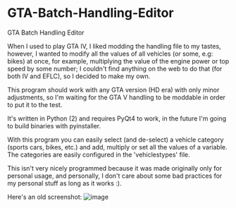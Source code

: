 # GTA-Batch-Handling-Editor
GTA Batch Handling Editor

When I used to play GTA IV, I liked modding the handling file to my tastes, however, I wanted to modify all the values of all vehicles (or some, e.g: bikes) at once, for example, multiplying the value of the engine power or top speed by some number; I couldn't find anything on the web to do that (for both IV and EFLC), so I decided to make my own.

This program should work with any GTA version (HD era) with only minor adjustments, so I'm waiting for the GTA V handling to be moddable in order to put it to the test.

It's written in Python (2) and requires PyQt4 to work, in the future I'm going to build binaries with pyinstaller.

With this program you can easily select (and de-select) a vehicle category (sports cars, bikes, etc.) and add, multiply or set all the values of a variable. The categories are easily configured in the 'vehiclestypes' file.

This isn't very nicely programmed because it was made originally only for personal usage, and personally, I don't care about some bad practices for my personal stuff as long as it works :).

Here's an old screenshot:
![image](https://fungamesreactor.files.wordpress.com/2015/05/sshot1.png)
